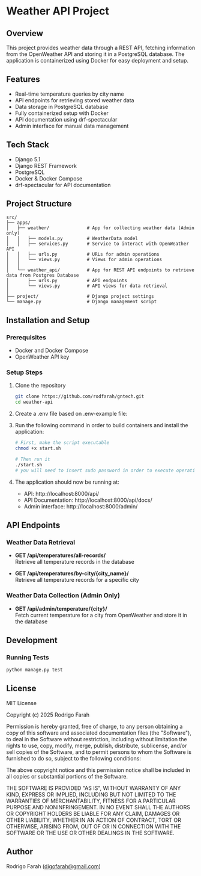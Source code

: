 # Weather API Project

## Overview
This project provides weather data through a REST API, fetching information from the OpenWeather API and storing it in a PostgreSQL database. The application is containerized using Docker for easy deployment and setup.

## Features
- Real-time temperature queries by city name
- API endpoints for retrieving stored weather data
- Data storage in PostgreSQL database
- Fully containerized setup with Docker
- API documentation using drf-spectacular
- Admin interface for manual data management

## Tech Stack
- Django 5.1
- Django REST Framework
- PostgreSQL
- Docker & Docker Compose
- drf-spectacular for API documentation

## Project Structure
```
src/
├── apps/
│   ├── weather/              # App for collecting weather data (Admin only)
│   │   ├── models.py         # WeatherData model
│   │   ├── services.py       # Service to interact with OpenWeather API
│   │   ├── urls.py           # URLs for admin operations
│   │   └── views.py          # Views for admin operations
│   │
│   └── weather_api/          # App for REST API endpoints to retrieve data from Postgres Database
│       ├── urls.py           # API endpoints
│       └── views.py          # API views for data retrieval
│
├── project/                  # Django project settings
└── manage.py                 # Django management script
```

## Installation and Setup

### Prerequisites
- Docker and Docker Compose
- OpenWeather API key

### Setup Steps

1. Clone the repository
   ```bash
   git clone https://github.com/rodfarah/gntech.git
   cd weather-api
   ```

2. Create a .env file based on .env-example file:

3. Run the following command in order to build containers and install the application:
   ```bash
   # First, make the script executable
   chmod +x start.sh
   
   # Then run it
   ./start.sh 
   # you will need to insert sudo password in order to execute operations. 


4. The application should now be running at:
   - API: http://localhost:8000/api/
   - API Documentation: http://localhost:8000/api/docs/
   - Admin interface: http://localhost:8000/admin/

## API Endpoints

### Weather Data Retrieval
- **GET /api/temperatures/all-records/**  
  Retrieve all temperature records in the database

- **GET /api/temperatures/by-city/{city_name}/**  
  Retrieve all temperature records for a specific city

### Weather Data Collection (Admin Only)
- **GET /api/admin/temperature/{city}/**  
  Fetch current temperature for a city from OpenWeather and store it in the database

## Development

### Running Tests
```bash
python manage.py test
```

## License
MIT License

Copyright (c) 2025 Rodrigo Farah

Permission is hereby granted, free of charge, to any person obtaining a copy
of this software and associated documentation files (the "Software"), to deal
in the Software without restriction, including without limitation the rights
to use, copy, modify, merge, publish, distribute, sublicense, and/or sell
copies of the Software, and to permit persons to whom the Software is
furnished to do so, subject to the following conditions:

The above copyright notice and this permission notice shall be included in all
copies or substantial portions of the Software.

THE SOFTWARE IS PROVIDED "AS IS", WITHOUT WARRANTY OF ANY KIND, EXPRESS OR
IMPLIED, INCLUDING BUT NOT LIMITED TO THE WARRANTIES OF MERCHANTABILITY,
FITNESS FOR A PARTICULAR PURPOSE AND NONINFRINGEMENT. IN NO EVENT SHALL THE
AUTHORS OR COPYRIGHT HOLDERS BE LIABLE FOR ANY CLAIM, DAMAGES OR OTHER
LIABILITY, WHETHER IN AN ACTION OF CONTRACT, TORT OR OTHERWISE, ARISING FROM,
OUT OF OR IN CONNECTION WITH THE SOFTWARE OR THE USE OR OTHER DEALINGS IN THE
SOFTWARE.

## Author
Rodrigo Farah (digofarah@gmail.com)